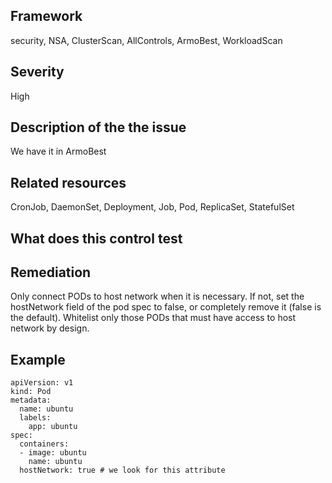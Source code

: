 ## Framework
security, NSA, ClusterScan, AllControls, ArmoBest, WorkloadScan
 
## Severity
High

## Description of the the issue
We have it in ArmoBest
 
## Related resources
CronJob, DaemonSet, Deployment, Job, Pod, ReplicaSet, StatefulSet
 
## What does this control test

 
## Remediation
Only connect PODs to host network when it is necessary. If not, set the hostNetwork field of the pod spec to false, or completely remove it (false is the default). Whitelist only those PODs that must have access to host network by design.
 
## Example
```
apiVersion: v1
kind: Pod
metadata:
  name: ubuntu
  labels:
    app: ubuntu
spec:
  containers:
  - image: ubuntu
    name: ubuntu
  hostNetwork: true # we look for this attribute 

```
